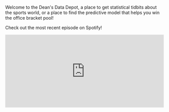 Welcome to the Dean's Data Depot, a place to get statistical tidbits about the sports world, or a place to find the predictive model that helps you win the office bracket pool!

Check out the most recent episode on Spotify!
<iframe src="https://open.spotify.com/embed/show/0GSs57Mieoy5zl7rAYh7vF?utm_source=generator" width="100%" height="232" frameBorder="0" allowfullscreen="" allow="autoplay; clipboard-write; encrypted-media; fullscreen; picture-in-picture"></iframe>